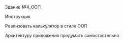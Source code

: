Здание №4_ООП

Инструкция

Реализовать калькулятор в стиле ООП

Архитектуру приложения продумать самостоятельно